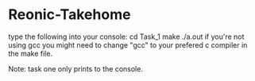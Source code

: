 # Reonic-Takehome

type the following into your console:
    cd Task_1
    make
    ./a.out
if you're not using gcc you might need to change "gcc" to your prefered c compiler in the make file.

Note: task one only prints to the console.